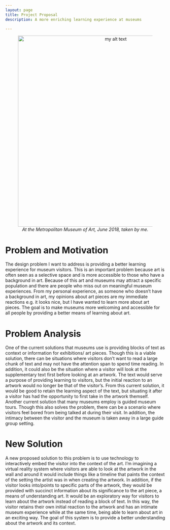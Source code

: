 ```yaml
---
layout: page
title: Project Proposal
description: A more enriching learning experience at museums

---
```


<figure align="center">
  <img src="{{site.baseurl}}/img/museum.jpg" data-rotate="90" alt="my alt text" height = "600" class="center"/>
  <figcaption><i>At the Metropolitan Museum of Art, June 2018, taken by me.</i></figcaption>
</figure>

# Problem and Motivation

The design problem I want to address is providing a better learning experience for museum visitors. This is an important problem because art is often seen as a selective space and is more accessible to those who have a background in art. Because of this art and museums may attract a specific population and there are people who miss out on meaningful museum experiences.  From my personal experience, as someone who doesn’t have a background in art, my opinions about art pieces are my immediate reactions e.g. it looks nice, but I have wanted to learn more about art pieces. The goal is to make museums more welcoming and accessible for all people by providing a better means of learning about art.

# Problem Analysis

One of the current solutions that museums use is providing blocks of text as context or information for exhibitions/ art pieces. Though this is a viable solution, there can be situations where visitors don’t want to read a large chunk of text and may not have the attention span to spend time reading. In addition, it could also be the situation where a visitor will look at the supplementary text first before looking at an artwork. The text would serve a purpose of providing learning to visitors, but the initial reaction to an artwork would no longer be that of the visitor’s. From this current solution, it would be good to retain the learning aspect of the text, but situating it after a visitor has had the opportunity to first take in the artwork themself. Another current solution that many museums employ is guided museum tours. Though this also solves the problem, there can be a scenario where visitors feel bored from being talked at during their visit. In addition, the intimacy between the visitor and the museum is taken away in a large guide group setting. 


# New Solution

A new proposed solution to this problem is to use technology to interactively embed the visitor into the context of the art. I’m imagining a virtual reality system where visitors are able to look at the artwork in the wall and around it would include things like a timeline that paints the context of the setting the artist was in when creating the artwork. In addition, if the visitor looks into/points to specific parts of the artwork, they would be provided with succinct information about its significance to the art piece, a means of understanding art. It would be an exploratory way for visitors to learn about the artwork instead of reading a block of text. In this way, the visitor retains their own initial reaction to the artwork and has an intimate museum experience while at the same time, being able to learn about art in an exciting way. The goal of this system is to provide a better understanding about the artwork and its context.
